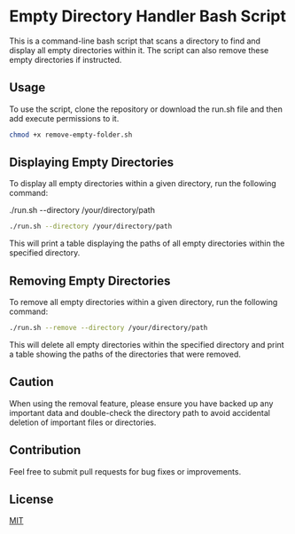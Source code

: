 # Empty Directory Handler Bash Script

This is a command-line bash script that scans a directory to find and display all empty directories within it. The script can also remove these empty directories if instructed.

## Usage
To use the script, clone the repository or download the run.sh file and then add execute permissions to it.

```bash
chmod +x remove-empty-folder.sh
```

## Displaying Empty Directories
To display all empty directories within a given directory, run the following command:

./run.sh --directory /your/directory/path

```bash
./run.sh --directory /your/directory/path
```
This will print a table displaying the paths of all empty directories within the specified directory.


## Removing Empty Directories
To remove all empty directories within a given directory, run the following command:

```bash
./run.sh --remove --directory /your/directory/path
```
This will delete all empty directories within the specified directory and print a table showing the paths of the directories that were removed.

## Caution
When using the removal feature, please ensure you have backed up any important data and double-check the directory path to avoid accidental deletion of important files or directories.

## Contribution
Feel free to submit pull requests for bug fixes or improvements.

## License
[MIT](https://choosealicense.com/licenses/mit/)
